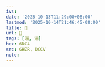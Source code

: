 ```yaml
---
ivs:
date: '2025-10-13T11:29:08+08:00'
lastmod: '2025-10-14T21:46:45-08:00'
title: 󰠎
url: 󰠎
tags: [淄, 淄]
hex: 6DC4
src: GHZR, DCCV
note:
---
```

